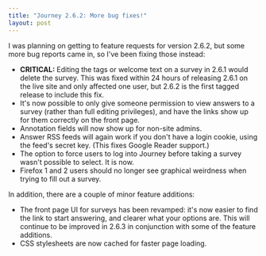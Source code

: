 ```yaml
---
title: "Journey 2.6.2: More bug fixes!"
layout: post
---
```


I was planning on getting to feature requests for version 2.6.2, but some more bug reports came in, so I've been fixing those instead: 

* **CRITICAL:** Editing the tags or welcome text on a survey in 2.6.1 would delete the survey. This was fixed within 24 hours of releasing 2.6.1 on the live site and only affected one user, but 2.6.2 is the first tagged release to include this fix.
* It's now possible to only give someone permission to view answers to a survey (rather than full editing privileges), and have the links show up for them correctly on the front page.
* Annotation fields will now show up for non-site admins.
* Answer RSS feeds will again work if you don't have a login cookie, using the feed's secret key. (This fixes Google Reader support.)
* The option to force users to log into Journey before taking a survey wasn't possible to select. It is now.
* Firefox 1 and 2 users should no longer see graphical weirdness when trying to fill out a survey.

In addition, there are a couple of minor feature additions: 

* The front page UI for surveys has been revamped: it's now easier to find the link to start answering, and clearer what your options are. This will continue to be improved in 2.6.3 in conjunction with some of the feature additions.
* CSS stylesheets are now cached for faster page loading.
